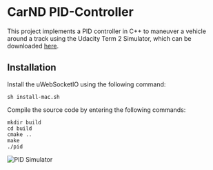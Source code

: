 # CarND PID-Controller

This project implements a PID controller in C++ to maneuver a vehicle around a track using the Udacity Term 2 Simulator, which can be downloaded [here](https://github.com/udacity/self-driving-car-sim/releases).

## Installation

Install the uWebSocketIO using the following command:

```
sh install-mac.sh
```

Compile the source code by entering the following commands:

```
mkdir build
cd build
cmake ..
make
./pid
```

![PID Simulator](https://github.com/mkoehnke/CarND-PID-Control-Project/raw/master/simulator.png)

